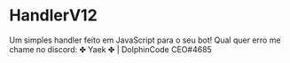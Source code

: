 # HandlerV12

Um simples handler feito em JavaScript para o seu bot! Qual quer erro me chame no discord: ✤ Yaek ✤ | DolphinCode CEO#4685
